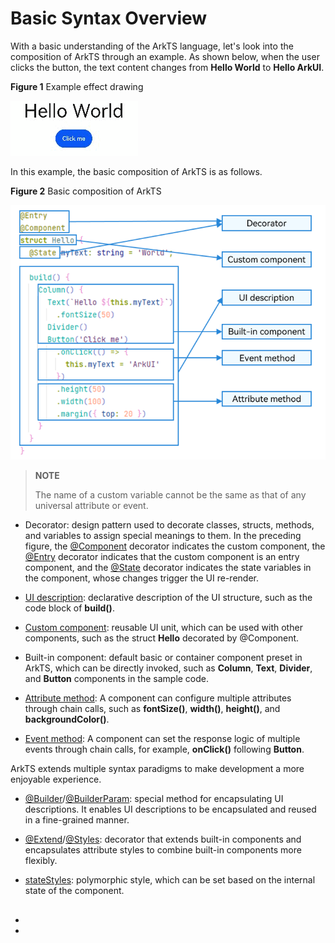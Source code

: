 # Basic Syntax Overview


With a basic understanding of the ArkTS language, let's look into the composition of ArkTS through an example. As shown below, when the user clicks the button, the text content changes from **Hello World** to **Hello ArkUI**.


  **Figure 1** Example effect drawing 

![Video_2023-03-06_152548](figures/Video_2023-03-06_152548.gif)


In this example, the basic composition of ArkTS is as follows.


  **Figure 2** Basic composition of ArkTS 

![arkts-basic-grammar](figures/arkts-basic-grammar.png)


> **NOTE**
>
> The name of a custom variable cannot be the same as that of any universal attribute or event.


- Decorator: design pattern used to decorate classes, structs, methods, and variables to assign special meanings to them. In the preceding figure, the [@Component](arkts-create-custom-components.md#component) decorator indicates the custom component, the [@Entry](arkts-create-custom-components.md#entry) decorator indicates that the custom component is an entry component, and the [@State](arkts-state.md) decorator indicates the state variables in the component, whose changes trigger the UI re-render.

- [UI description](arkts-declarative-ui-description.md): declarative description of the UI structure, such as the code block of **build()**.

- [Custom component](arkts-create-custom-components.md): reusable UI unit, which can be used with other components, such as the struct **Hello** decorated by @Component.

- Built-in component: default basic or container component preset in ArkTS, which can be directly invoked, such as **Column**, **Text**, **Divider**, and **Button** components in the sample code.

- [Attribute method](../reference/apis-arkui/arkui-ts/ts-component-general-attributes.md): A component can configure multiple attributes through chain calls, such as **fontSize()**, **width()**, **height()**, and **backgroundColor()**.

- [Event method](../reference/apis-arkui/arkui-ts/ts-component-general-events.md): A component can set the response logic of multiple events through chain calls, for example, **onClick()** following **Button**.


ArkTS extends multiple syntax paradigms to make development a more enjoyable experience.


- [@Builder](arkts-builder.md)/[@BuilderParam](arkts-builderparam.md): special method for encapsulating UI descriptions. It enables UI descriptions to be encapsulated and reused in a fine-grained manner.

- [@Extend](arkts-extend.md)/[@Styles](arkts-style.md): decorator that extends built-in components and encapsulates attribute styles to combine built-in components more flexibly.

- [stateStyles](arkts-statestyles.md): polymorphic style, which can be set based on the internal state of the component.

##  

 

-  

-  
